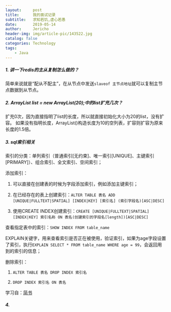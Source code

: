 ```yaml
---
layout:     post
title:      我的面试记录
subtitle:   求知若饥,虚心若愚
date:       2019-05-14
author:     Jericho
header-img: img/article-pic/143522.jpg
catalog: false
categories: Technology
tags:
    - Java
---
```


##### 1. 讲一下redis的主从复制怎么做的？
简单来说就是“配从不配主”，在从节点中发送`slaveof 主节点地址`就可以复制主节点数据到从节点。

##### 2. ArrayList list = new ArrayList(20);中的list扩充几次？
扩充0次，因为直接指明了list的长度，所以就直接初始化大小为20的list，没有扩容。
如果没有指明长度，ArrayList()构造长度为10的空列表，扩容则扩容为原来长度的1.5倍。

##### 3. sql索引相关
索引的分类：单列索引（普通索引[无约束]、唯一索引[UNIQUE]、主键索引[PRIMARY]）、组合索引、全文索引、空间索引；

添加索引：
1. 可以直接在创建表的时候为字段添加索引，例如添加主键索引；

2. 在已经存在的表上创建索引：`ALTER TABLE 表名 ADD [UNIQUE|FULLTEXT|SPATIAL] [INDEX|KEY] [索引名] (索引字段名)[ASC|DESC]`

3. 使用CREATE INDEX创建索引：`CREATE [UNIQUE|FULLTEXT|SPATIAL] [INDEX|KEY] 索引名称 ON 表名(创建索引的字段名[length])[ASC|DESC]`

查看指定表中的索引：`SHOW INDEX FROM table_name`

EXPLAIN关键字，用来查看索引是否正在被使用，验证索引，如果为age字段设置了索引，执行`EXPLAIN SELECT * FROM table_name WHERE age = 99`，会返回用到的索引的信息；

删除索引：

1. `ALTER TABLE 表名 DROP INDEX 索引名`

2. `DROP INDEX 索引名 ON 表名`

学习自：[简书](https://www.jianshu.com/p/0d6c828d3c70)

##### 4. 




